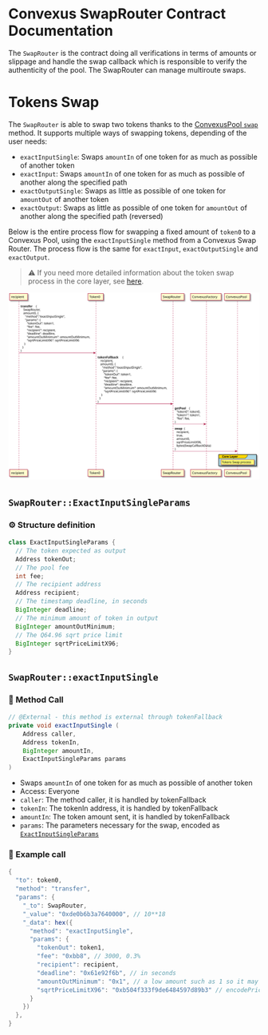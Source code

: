 # Convexus SwapRouter Contract Documentation

The `SwapRouter` is the contract doing all verifications in terms of amounts or slippage and handle the swap callback which is responsible to verify the authenticity of the pool. The SwapRouter can manage multiroute swaps.

# **Tokens Swap**

The `SwapRouter` is able to swap two tokens thanks to the [ConvexusPool `swap`](/Convexus-Core/Contracts/Pool/docs/README.md#convexuspoolswap) method. It supports multiple ways of swapping tokens, depending of the user needs:

- `exactInputSingle`: Swaps `amountIn` of one token for as much as possible of another token
- `exactInput`: Swaps `amountIn` of one token for as much as possible of another along the specified path
- `exactOutputSingle`: Swaps as little as possible of one token for `amountOut` of another token
- `exactOutput`: Swaps as little as possible of one token for `amountOut` of another along the specified path (reversed)

Below is the entire process flow for swapping a fixed amount of `token0` to a Convexus Pool, using the `exactInputSingle` method from a Convexus Swap Router. The process flow is the same for `exactInput`, `exactOutputSingle` and `exactOutput`.


> ⚠️ If you need more detailed information about the token swap process in the core layer, see [here](/Convexus-Core/Contracts/Pool/docs/README.md#tokens-swap).


![exactInputSingle](./uml/exactInputSingle.svg)

## `SwapRouter::ExactInputSingleParams`

### ⚙️ Structure definition

```java
class ExactInputSingleParams {
  // The token expected as output
  Address tokenOut;
  // The pool fee
  int fee;
  // The recipient address
  Address recipient;
  // The timestamp deadline, in seconds
  BigInteger deadline;
  // The minimum amount of token in output
  BigInteger amountOutMinimum;
  // The Q64.96 sqrt price limit
  BigInteger sqrtPriceLimitX96;
}
```

## `SwapRouter::exactInputSingle`

### 📜 Method Call

```java
// @External - this method is external through tokenFallback
private void exactInputSingle (
    Address caller, 
    Address tokenIn, 
    BigInteger amountIn, 
    ExactInputSingleParams params
)
```

- Swaps `amountIn` of one token for as much as possible of another token
- Access: Everyone
- `caller`: The method caller, it is handled by tokenFallback
- `tokenIn`: The tokenIn address, it is handled by tokenFallback
- `amountIn`: The token amount sent, it is handled by tokenFallback
- `params`: The parameters necessary for the swap, encoded as [`ExactInputSingleParams`](#swaprouterexactinputsingleparams)

### 🧪 Example call


```java
{
  "to": token0,
  "method": "transfer",
  "params": {
    "_to": SwapRouter,
    "_value": "0xde0b6b3a7640000", // 10**18
    "_data": hex({
      "method": "exactInputSingle",
      "params": {
        "tokenOut": token1,
        "fee": "0xbb8", // 3000, 0.3%
        "recipient": recipient,
        "deadline": "0x61e92f6b", // in seconds
        "amountOutMinimum": "0x1", // a low amount such as 1 so it may accept anything
        "sqrtPriceLimitX96": "0xb504f333f9de6484597d89b3" // encodePriceSqrt(1, 2)
      }
    })
  },
}
```